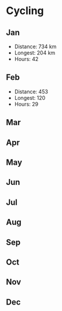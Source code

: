 # Cycling

## Jan
- Distance: 734 km
- Longest: 204 km
- Hours: 42

## Feb
- Distance: 453
- Longest: 120
- Hours: 29

## Mar
## Apr
## May
## Jun
## Jul
## Aug
## Sep
## Oct
## Nov
## Dec
